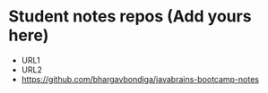 # Student notes repos (Add yours here)
- URL1
- URL2
- https://github.com/bhargavbondiga/javabrains-bootcamp-notes
